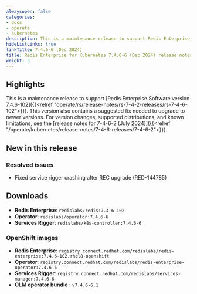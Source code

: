 ```yaml
---
alwaysopen: false
categories:
- docs
- operate
- kubernetes
description: This is a maintenance release to support Redis Enterprise Software version 7.4.6-102 and contains a suggested fix needed to upgrade to newer versions.
hideListLinks: true
linkTitle: 7.4.6-6 (Dec 2024)
title: Redis Enterprise for Kubernetes 7.4.6-6 (Dec 2024) release notes
weight: 3
---
```


## Highlights

This is a maintenance release to support [Redis Enterprise Software version 7.4.6-102]({{<relref "operate/rs/release-notes/rs-7-4-2-releases/rs-7-4-6-102">}}). This version also contains a suggested fix needed to upgrade to newer versions. For version changes, supported distributions, and known limitations, see the [release notes for 7-4-6-2 (July 2024)]({{<relref "/operate/kubernetes/release-notes/7-4-6-releases/7-4-6-2">}}).

## New in this release

### Resolved issues

- Fixed service rigger crashing after REC upgrade (RED-144785)

## Downloads

- **Redis Enterprise**: `redislabs/redis:7.4.6-102`
- **Operator**: `redislabs/operator:7.4.6-6`
- **Services Rigger**: `redislabs/k8s-controller:7.4.6-6`


### OpenShift images

- **Redis Enterprise**: `registry.connect.redhat.com/redislabs/redis-enterprise:7.4.6-102.rhel8-openshift`
- **Operator**: `registry.connect.redhat.com/redislabs/redis-enterprise-operator:7.4.6-6`
- **Services Rigger**: `registry.connect.redhat.com/redislabs/services-manager:7.4.6-6`
- **OLM operator bundle** : `v7.4.6-6.1`
